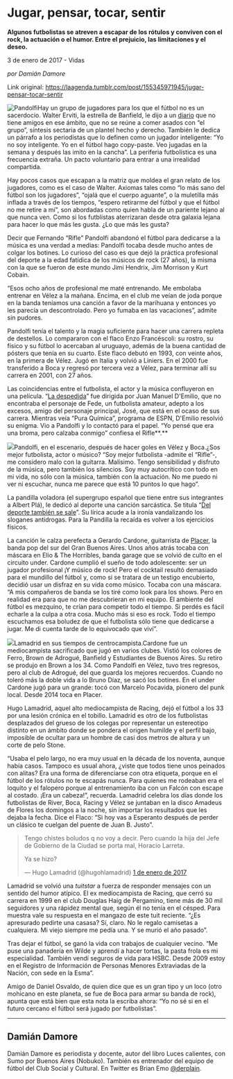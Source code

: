 # Jugar, pensar, tocar, sentir

**Algunos futbolistas se atreven a escapar de los rótulos y conviven con el rock, la actuación o el humor. Entre el prejuicio, las limitaciones y el deseo.**

3 de enero de 2017 - Vidas

_por Damián Damore_

Link original: https://laagenda.tumblr.com/post/155345971945/jugar-pensar-tocar-sentir

![Pandolfi](https://64.media.tumblr.com/428e8a6eaeb318a5942fa820c01c6d75/tumblr_inline_pjztzyOefT1t6q87u_500.jpg)Hay un grupo de jugadores para los que
el fútbol no es un sacerdocio. Walter Erviti, la estrella de
Banfield, le dijo a un [diario](http://www.clarin.com/deportes/futbol/banfield/Erviti-rodea-futbol-genera-rechazo_0_1711628858.html)
que no tiene amigos en ese ámbito, que no se reúne a comer asados
con “el grupo”, síntesis sectaria de un plantel hecho y derecho.
También le dedica un párrafo a los periodistas que lo definen como
un jugador inteligente: “Yo no soy inteligente. Yo en el fútbol
hago copy-paste. Veo jugadas en la semana y después las imito en la
cancha”. La periferia futbolística es una frecuencia extraña. Un
pacto voluntario para entrar a una irrealidad compartida. 


Hay pocos casos que escapan a la matriz
que moldea el gran relato de los jugadores, como es el caso de
Walter. Axiomas tales como “lo más sano del fútbol son los
jugadores”,  “ojalá que el cuerpo aguante”, o la muletilla más
inflada a través de los tiempos, “espero retirarme del fútbol y
que el fútbol no me retire a mí”, son abordadas como quien habla
de un pariente lejano al que nunca ven. Como si los futblistas
aterrizaran desde otra galaxia lejana para hacer lo que más les
gusta. ¿Lo que más les gusta?

Decir que Fernando “Rifle” Pandolfi
abandonó el fútbol para dedicarse a la música es una verdad a
medias: Pandolfi tocaba desde mucho antes de colgar los botines. Lo
curioso del caso es que dejó la práctica profesional del deporte a
la edad fatídica de los músicos de rock (27 años), la misma con la
que se fueron de este mundo Jimi Hendrix, Jim Morrison y Kurt Cobain.


“Esos ocho años de profesional me
maté entrenando. Me embolaba entrenar en Vélez a la mañana.
Encima, en el club me veían de joda porque en la banda teníamos una
canción a favor de la marihuana y entonces yo les parecía un
descontrolado. Pero yo fumaba en las vacaciones”, admite sin
pudores. 


Pandolfi tenía el talento y la magia
suficiente para hacer una carrera repleta de destellos. Lo compararon
con el flaco Enzo Francéscoli: su rostro, su físico y su fútbol lo
acercaban al uruguayo, además de la buena cantidad de pósters que
tenía en su cuarto. Este flaco debutó en 1993, con veinte años, en
la primera de Vélez. Jugó en Italia y volvió a Liniers. En el 2000
fue transferido a Boca y regresó por tercera vez a Vélez, para
terminar allí su carrera en 2001, con 27 años. 


Las coincidencias
entre el futbolista, el actor y la música confluyeron en una
película. “[La
despedida](https://www.youtube.com/watch?v=d4lTNP3GZUA)” fue dirigida por Juan
Manuel D'Emilio, que no encontraba el
personaje de Fede, un futbolista amateur, adepto a los excesos, amigo
del personaje principal, José, que está en el ocaso de sus carrera.
Mientras veía “Pura Química”, programa de ESPN, D'Emilio
resolvió su enigma. Vio a Pandolfi y lo contactó para el papel. “Yo
pensé que era una broma, pero calzaba conmigo” confiesa el Rifle**.**

![](https://64.media.tumblr.com/428e8a6eaeb318a5942fa820c01c6d75/tumblr_inline_pjztzyOefT1t6q87u_500.jpg)Pandolfi, en el escenario, después de hacer goles en Vélez y Boca.¿Sos mejor
futbolista, actor o músico? “Soy mejor futbolista -admite el
“Rifle”-, me considero malo con la guitarra. Malísimo. Tengo
sensibilidad y disfruto de la música, pero también los silencios.
Soy muy autocrítico con todo en mi vida, no sólo con la música,
también con la actuación. No me puedo ni ver ni escuchar, nunca me
parece que está 10 puntos lo que hago”. 


La pandilla
voladora (el supergrupo español que tiene entre sus integrantes a
Albert Plá), le dedicó al deporte una canción sarcástica. Se
titula “[Del
deporte también se sale](https://www.youtube.com/watch?v=gOirzg5VhcM)”. Su lírica acude a la ironía
vandalizando los sloganes antidrogas. Para la Pandilla la recaída es
volver a los ejercicios físicos.

La canción le calza perefecta a
Gerardo Cardone, guitarrista de [Placer](https://placer.bandcamp.com/), la banda pop del sur del Gran
Buenos Aires. Unos años atrás tocaba con máscara en Elio
& The Horribles,
banda garage que se volvió de culto en el circuito under. Cardone
cumplió el sueño de todo adolescente: ser un jugador profesional ¡Y
músico de rock! Pero el cocktail resultó demasiado para el mundillo
del fútbol y, como si se tratara de un testigo encubierto, decidió
usar un disfraz en su vida como músico. Tocaba con una máscara. “A
mis compañeros de banda se los tiré como look para los shows. Pero
en realidad era para que no me descubrieran en mi equipo. El ambiente
del fútbol es mezquino, te crían para competir todo el tiempo. Si
perdés es fácil echarle a la culpa a otra cosa. Mucho más si eso
es rock. Todo el tiempo escuchamos esa boludez de que el futbolista
sólo tiene que dedicarse a jugar. Me di cuenta tarde de lo
equivocado que viví”. 


![](https://64.media.tumblr.com/be75a2d6ad5dcbeec56eb7b8427da1e4/tumblr_inline_pjztzywu6F1t6q87u_500.jpg)Lamadrid en sus tiempos de centrocampista.Cardone fue un mediocampista
sacrificado que jugó en varios clubes. Vistió los colores de Ferro,
Brown de Adrogué, Banfield y Estudiantes de Buenos Aires. Su retiro
se produjo en Brown a los 34. Como Pandolfi en Vélez, tuvo tres
regresos, pero al club de Adrogué, del que guarda los mejores
recuerdos. Cuando no toleró más la doble vida a lo Bruno Díaz, se
sacó los botines. En el under Cardone jugó para un grande: tocó
con Marcelo Pocavida, pionero del punk local. Desde 2014 toca en
Placer.

Hugo Lamadrid, aquel alto mediocampista
de Racing, dejó el fútbol a los 33 por una lesión crónica en el
tobillo. Lamadrid es otro de los futbolistas desplazados del grueso
de los colegas por representar un estereotipo distinto en un ámbito
donde se pondera el origen humilde y el perfil bajo, imposible de
ocultar para un hombre de casi dos metros de altura y un corte de
pelo Stone. 


“Usaba el pelo largo, no era muy
usual en la década de los noventa, aunque había casos. Tampoco es
usual ahora, ¿viste que todos tiene unos peinados con alitas? Era
una forma de diferenciarse con otra etiqueta, porque en el fútbol de
los rótulos no te escapás nunca. Para quienes me rodeaban era el
loquito y el falopero porque al entrenamiento iba con un Falcón con
escape al costado. ¡Era un cabeza!”, recuerda. Lamadrid celebra
los días donde los futbolistas de River, Boca, Racing y Vélez se
juntaban en la disco Amadeus de Flores los domingos a la noche, sin
importar los resultados que les dejaba la fecha. Dice el Flaco: “Si
hoy vas a Esperanto después de perder un clásico te cuelgan del
puente de Juan B. Justo”.


> Tengo chistes boludos q no voy a decir. Pero cuando la hija del Jefe de Gobierno de la Ciudad se porta mal, Horacio Larreta.  
>   
> Ya se hizo?
> 
> — Hugo Lamadrid (@hugohlamadrid) [1 de enero de 2017](https://twitter.com/hugohlamadrid/status/815659209085906944)

Lamadrid se volvió una *tuitstar*
a fuerza de responder mensajes con un sentido del humor atípico. El
ex mediocampista de Racing, que cerró su carrera en 1999 en el club
Douglas Haig de Pergamino, tiene más de 30 mil seguidores y una
rápidez mental que, según él no tenía en el césped. Para muestra
vale su respuesta en el mangazo de este tuit reciente. “¿Es
apresurado pedirte una casasa? Sí, claro. No le regalo camisetas a
cualquiera. Mi viejo siempre me pedía una. Y se murió el año
pasado”. 


Tras dejar el fútbol, se ganó la vida
con trabajos de cualquier vecino. “Me puse una panadería en Wilde
y aprendí a hacer tortas, la pasta frola es mi especialidad. También
vendí seguros de vida para HSBC.
Desde 2009 estoy en el Registro de Información de Personas Menores
Extraviadas de la Nación, con sede en la Esma”. 


Amigo de Daniel Osvaldo, de quien dice
que es un gran tipo y un loco (otro mohicano en este planeta, se fue
de Boca para armar su banda de rock), apunta que está bien que esta
nota la escriba ahora: “Yo no sé si en el futuro cercano el fútbol
será jugado por futbolistas”. 


  




---

Damián Damore
-------------

Damián Damore es periodista y docente,
autor del libro Luces calientes, con Sumo por Buenos Aires
(Nobuko). También es entrenador del equipo de fútbol del Club
Social y Cultural. En Twitter es Brian Emo [@derplain](https://twitter.com/derplain).

